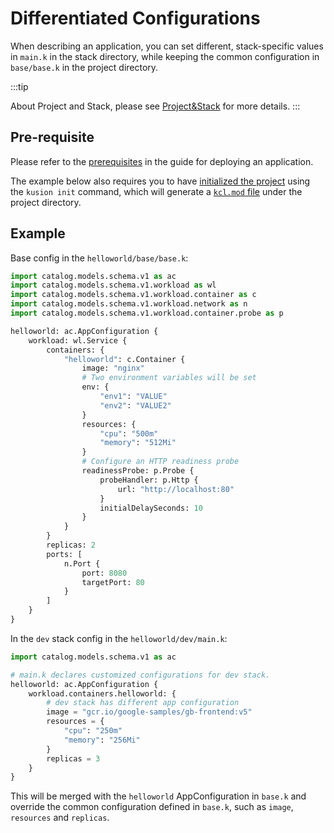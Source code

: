 # Differentiated Configurations

When describing an application, you can set different, stack-specific values in `main.k` in the stack directory, while keeping the common configuration in `base/base.k` in the project directory.

:::tip

About Project and Stack, please see [Project&Stack](/user_docs/concepts/glossary.md) for more details.
:::

## Pre-requisite
Please refer to the [prerequisites](1-deploy-application.md#prerequisites) in the guide for deploying an application.

The example below also requires you to have [initialized the project](1-deploy-application.md#initializing) using the `kusion init` command, which will generate a [`kcl.mod` file](1-deploy-application.md#kclmod) under the project directory.

## Example
Base config in the `helloworld/base/base.k`:
```py
import catalog.models.schema.v1 as ac
import catalog.models.schema.v1.workload as wl
import catalog.models.schema.v1.workload.container as c
import catalog.models.schema.v1.workload.network as n
import catalog.models.schema.v1.workload.container.probe as p

helloworld: ac.AppConfiguration {
    workload: wl.Service {
        containers: {
            "helloworld": c.Container {
                image: "nginx"
                # Two environment variables will be set
                env: {
                    "env1": "VALUE"
                    "env2": "VALUE2"
                }
                resources: {
                    "cpu": "500m"
                    "memory": "512Mi"
                }
                # Configure an HTTP readiness probe
                readinessProbe: p.Probe {
                    probeHandler: p.Http {
                        url: "http://localhost:80"
                    }
                    initialDelaySeconds: 10
                }
            }
        }
        replicas: 2
        ports: [
            n.Port {
                port: 8080
                targetPort: 80
            }
        ]
    }
}
```
In the `dev` stack config in the `helloworld/dev/main.k`:
```py
import catalog.models.schema.v1 as ac

# main.k declares customized configurations for dev stack.
helloworld: ac.AppConfiguration {
    workload.containers.helloworld: {
        # dev stack has different app configuration
        image = "gcr.io/google-samples/gb-frontend:v5"
        resources = {
            "cpu": "250m"
            "memory": "256Mi"
        }
        replicas = 3
    }
}
```

This will be merged with the `helloworld` AppConfiguration in `base.k` and override the common configuration defined in `base.k`, such as `image`, `resources` and `replicas`.

